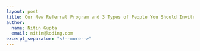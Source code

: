 ```yaml
---
layout: post
title: Our New Referral Program and 3 Types of People You Should Invite
author:
  name: Nitin Gupta
  email: nitin@koding.com
excerpt_separator: "<!--more-->"
---
```


